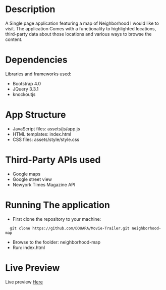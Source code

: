 # Description
A Single page application featuring a map of Neighborhood I would like to visit.
The application Comes with a functionality to highlighted locations,
third-party data about those locations and various ways to browse the content.

# Dependencies
Libraries and frameworks used: 
- Bootstrap 4.0 
- JQuery 3.3.1 
- knockoutjs 

# App Structure
- JavaScript files:  assets/js/app.js
- HTML templates: index.html
- CSS files: assets/style/style.css

# Third-Party APIs used 
- Google maps 
- Google street view
- Newyork Times Magazine API 

# Running The application 
- First clone the repository to your machine: 
```
  git clone https://github.com/DOUARA/Movie-Trailer.git neighborhood-map
```
- Browse to the foolder: neighborhood-map
- Run: index.html

# Live Preview 
Live preview [Here](https://douara.me/neighborhood-map/)
